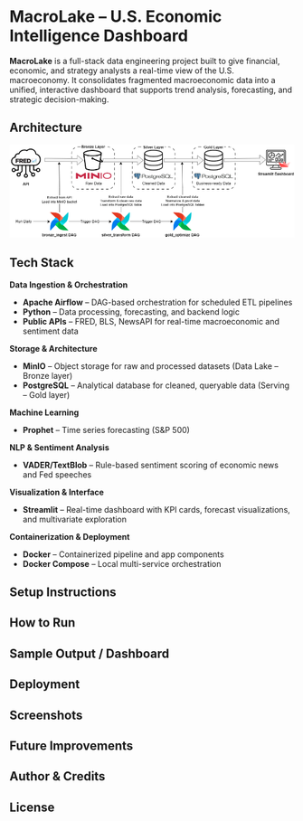 # MacroLake – U.S. Economic Intelligence Dashboard

**MacroLake** is a full-stack data engineering project built to give financial, economic, and strategy analysts a real-time view of the U.S. macroeconomy. It consolidates fragmented macroeconomic data into a unified, interactive dashboard that supports trend analysis, forecasting, and strategic decision-making.

## Architecture
![alt text](https://github.com/nakuleshj/macro-datalake/blob/master/assets/Architecture.png)

## Tech Stack

**Data Ingestion & Orchestration**  
- **Apache Airflow** – DAG-based orchestration for scheduled ETL pipelines  
- **Python** – Data processing, forecasting, and backend logic  
- **Public APIs** – FRED, BLS, NewsAPI for real-time macroeconomic and sentiment data  

**Storage & Architecture**  
- **MinIO** – Object storage for raw and processed datasets (Data Lake – Bronze layer)  
- **PostgreSQL** – Analytical database for cleaned, queryable data (Serving – Gold layer)  

**Machine Learning**  
- **Prophet** – Time series forecasting (S&P 500)  

**NLP & Sentiment Analysis**  
- **VADER/TextBlob** – Rule-based sentiment scoring of economic news and Fed speeches  

**Visualization & Interface**  
- **Streamlit** – Real-time dashboard with KPI cards, forecast visualizations, and multivariate exploration  

**Containerization & Deployment**  
- **Docker** – Containerized pipeline and app components  
- **Docker Compose** – Local multi-service orchestration  

## Setup Instructions

## How to Run


## Sample Output / Dashboard



## Deployment

## Screenshots

## Future Improvements

## Author & Credits

## License
